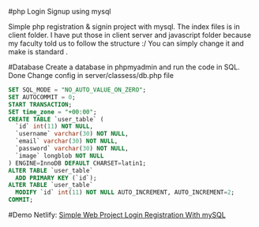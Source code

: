 #php Login Signup using mysql

Simple php registration & signin project with mysql.  The  index files is in client folder. I have put those in client server and javascript folder because my faculty told us to follow the structure :/ 
You can simply change it and make is standard . 

#Database
Create a database in phpmyadmin and run the code in SQL. Done
Change config in server/classess/db.php file

```sql
SET SQL_MODE = "NO_AUTO_VALUE_ON_ZERO";
SET AUTOCOMMIT = 0;
START TRANSACTION;
SET time_zone = "+00:00";
CREATE TABLE `user_table` (
  `id` int(11) NOT NULL,
  `username` varchar(30) NOT NULL,
  `email` varchar(30) NOT NULL,
  `password` varchar(30) NOT NULL,
  `image` longblob NOT NULL
) ENGINE=InnoDB DEFAULT CHARSET=latin1;
ALTER TABLE `user_table`
  ADD PRIMARY KEY (`id`);
ALTER TABLE `user_table`
  MODIFY `id` int(11) NOT NULL AUTO_INCREMENT, AUTO_INCREMENT=2;
COMMIT;

```
#Demo
Netlify: [Simple Web Project Login Registration With mySQL](https://gallant-blackwell-9e98df.netlify.com/client/ "Simple Web Project Login Registration With mySQL")
